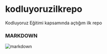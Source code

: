 # kodluyoruzilkrepo
Kodluyoruz Eğitimi kapsamında açtığım ilk repo

### MARKDOWN
![markdown](https://www.google.com/url?sa=i&url=https%3A%2F%2Fen.wikipedia.org%2Fwiki%2FMarkdown&psig=AOvVaw2ypHO0QorKT3IAVC1ugq25&ust=1622387236043000&source=images&cd=vfe&ved=0CAIQjRxqFwoTCNjFuuqV7_ACFQAAAAAdAAAAABAQ)
